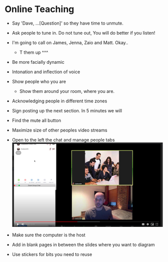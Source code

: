 # Online Teaching

- Say 'Dave, ...[Question]' so they have time to unmute.

- Ask people to tune in. Do not tune out, You will do better if you listen!

- I'm going to call on James, Jenna, Zaio and Matt. Okay..
  - T them up ^^^

- Be more facially dynamic
- Intonation and inflection of voice

- Show people who you are
  - Show them around your room, where you are.

- Acknowledging people in different time zones

- Sign posting up the next section. In 5 minutes we will

- Find the mute all button


- Maximize size of other peoples video streams
- Open to the left the chat and manage people tabs
![](2021-09-02-01-48-41.png)

- Make sure the computer is the host

- Add in blank pages in between the slides where you want to diagram
- Use stickers for bits you need to reuse